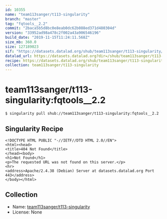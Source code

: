 ```yaml
---
id: 10355
name: "team113sanger/t113-singularity"
branch: "master"
tag: "fqtools__2.2"
commit: "2baca5b5d8bc0e8eab0dc62b088ed371d480304d"
version: "33952ad98a478c2f002a43a906546196"
build_date: "2019-11-15T11:24:11.568Z"
size_mb: 360.0
size: 127189023
sif: "https://datasets.datalad.org/shub/team113sanger/t113-singularity/fqtools__2.2/2019-11-15-2baca5b5-33952ad9/33952ad98a478c2f002a43a906546196.sif"
datalad_url: https://datasets.datalad.org?dir=/shub/team113sanger/t113-singularity/fqtools__2.2/2019-11-15-2baca5b5-33952ad9/
recipe: https://datasets.datalad.org/shub/team113sanger/t113-singularity/fqtools__2.2/2019-11-15-2baca5b5-33952ad9/Singularity
collection: team113sanger/t113-singularity
---
```


# team113sanger/t113-singularity:fqtools__2.2

```bash
$ singularity pull shub://team113sanger/t113-singularity:fqtools__2.2
```

## Singularity Recipe

```singularity
<!DOCTYPE HTML PUBLIC "-//IETF//DTD HTML 2.0//EN">
<html><head>
<title>404 Not Found</title>
</head><body>
<h1>Not Found</h1>
<p>The requested URL was not found on this server.</p>
<hr>
<address>Apache/2.4.38 (Debian) Server at datasets.datalad.org Port 443</address>
</body></html>
```

## Collection

 - Name: [team113sanger/t113-singularity](https://github.com/team113sanger/t113-singularity)
 - License: None

